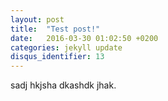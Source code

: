 ```yaml
---
layout: post
title:  "Test post!"
date:   2016-03-30 01:02:50 +0200
categories: jekyll update
disqus_identifier: 13
---
```


sadj hkjsha dkashdk jhak.